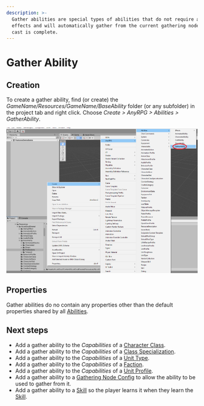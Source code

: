 ```yaml
---
description: >-
  Gather abilities are special types of abilities that do not require ability
  effects and will automatically gather from the current gathering node when the
  cast is complete.
---
```


# Gather Ability

## Creation

To create a gather ability, find (or create) the _GameName/Resources/GameName/BaseAbility_ folder (or any subfolder) in the project tab and right click.  Choose _Create > AnyRPG > Abilities > GatherAbility_.

![](<../../.gitbook/assets/image (6) (1) (1).png>)

## Properties

Gather abilities do no contain any properties other than the default properties shared by all [Abilities](./).

## Next steps

* Add a gather ability to the _Capabilities_ of a [Character Class](../character-class.md).
* Add a gather ability to the _Capabilities_ of a [Class Specialization](../class-specialization.md).
* Add a gather ability to the _Capabilities_ of a [Unit Type](../unit-type.md).
* Add a gather ability to the _Capabilities_ of a [Faction](../faction.md).
* Add a gather ability to the _Capabilities_ of a [Unit Profile](../unit-profile.md).
* Add a gather ability to a [Gathering Node Config](../interactable-option-configurations/gathering-node-config.md) to allow the ability to be used to gather from it.
* Add a gather ability to a [Skill](../skill.md) so the player learns it when they learn the [Skill](../skill.md).
